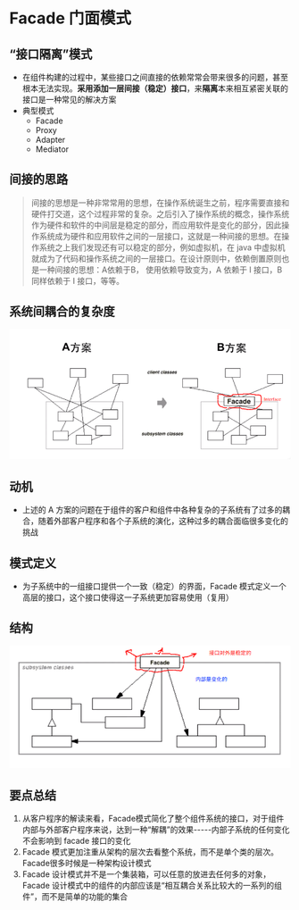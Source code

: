 # Facade 门面模式

## “接口隔离”模式

* 在组件构建的过程中，某些接口之间直接的依赖常常会带来很多的问题，甚至根本无法实现。**采用添加一层间接（稳定）接口**，来**隔离**本来相互紧密关联的接口是一种常见的解决方案
* 典型模式
  * Facade
  * Proxy
  * Adapter
  * Mediator

## 间接的思路

> 间接的思想是一种非常常用的思想，在操作系统诞生之前，程序需要直接和硬件打交道，这个过程非常的复杂。之后引入了操作系统的概念，操作系统作为硬件和软件的中间层是稳定的部分，而应用软件是变化的部分，因此操作系统成为硬件和应用软件之间的一层接口，这就是一种间接的思想。在操作系统之上我们发现还有可以稳定的部分，例如虚拟机，在 java 中虚拟机就成为了代码和操作系统之间的一层接口。在设计原则中，依赖倒置原则也是一种间接的思想：A依赖于B， 使用依赖导致变为，A 依赖于 I 接口，B 同样依赖于 I 接口，等等。

## 系统间耦合的复杂度

![](./img/facade1.png)

## 动机

* 上述的 A  方案的问题在于组件的客户和组件中各种复杂的子系统有了过多的耦合，随着外部客户程序和各个子系统的演化，这种过多的耦合面临很多变化的挑战

## 模式定义

* 为子系统中的一组接口提供一个一致（稳定）的界面，Facade 模式定义一个高层的接口，这个接口使得这一子系统更加容易使用（复用）

## 结构

![](./img/facade2.png)

## 要点总结

1. 从客户程序的解读来看，Facade模式简化了整个组件系统的接口，对于组件内部与外部客户程序来说，达到一种“解耦”的效果-----内部子系统的任何变化不会影响到 facade 接口的变化
2. Facade 模式更加注重从架构的层次去看整个系统，而不是单个类的层次。Facade很多时候是一种架构设计模式
3. Facade 设计模式并不是一个集装箱，可以任意的放进去任何多的对象，Facade 设计模式中的组件的内部应该是“相互耦合关系比较大的一系列的组件”，而不是简单的功能的集合



